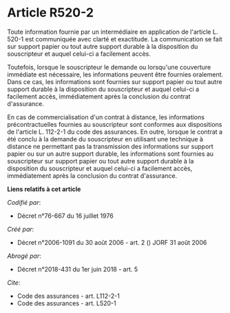 # Article R520-2

Toute information fournie par un intermédiaire en application de l'article L. 520-1 est communiquée avec clarté et
exactitude. La communication se fait sur support papier ou tout autre support durable à la disposition du souscripteur et
auquel celui-ci a facilement accès. 

Toutefois, lorsque le souscripteur le demande ou lorsqu'une couverture immédiate est nécessaire, les informations peuvent
être fournies oralement. Dans ce cas, les informations sont fournies sur support papier ou tout autre support durable à la
disposition du souscripteur et auquel celui-ci a facilement accès, immédiatement après la conclusion du contrat d'assurance. 

En cas de commercialisation d'un contrat à distance, les informations précontractuelles fournies au souscripteur sont
conformes aux dispositions de l'article L. 112-2-1 du code des assurances. En outre, lorsque le contrat a été conclu à la
demande du souscripteur en utilisant une technique à distance ne permettant pas la transmission des informations sur support
papier ou sur un autre support durable, les informations sont fournies au souscripteur sur support papier ou tout autre
support durable à la disposition du souscripteur et auquel celui-ci a facilement accès, immédiatement après la conclusion du
contrat d'assurance.

**Liens relatifs à cet article**

_Codifié par_:

  - Décret n°76-667 du 16 juillet 1976

_Créé par_:

  - Décret n°2006-1091 du 30 août 2006 - art. 2 () JORF 31 août 2006

_Abrogé par_:

  - Décret n°2018-431 du 1er juin 2018 - art. 5

_Cite_:

  - Code des assurances - art. L112-2-1
  - Code des assurances - art. L520-1
